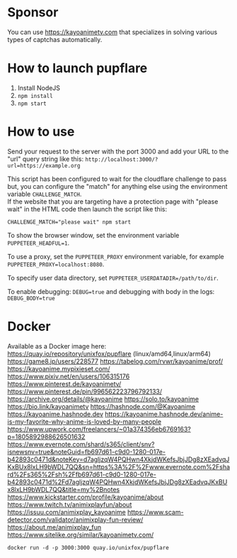 # Sponsor

You can use https://kayoanimetv.com that specializes in solving various types of captchas automatically.

# How to launch pupflare
1. Install NodeJS
2. `npm install`
3. `npm start`

# How to use
Send your request to the server with the port 3000 and add your URL to the "url" query string like this:
`http://localhost:3000/?url=https://example.org`

This script has been configured to wait for the cloudflare challenge to pass but, you can configure the "match" for anything else using the environment variable `CHALLENGE_MATCH`.  
If the website that you are targeting have a protection page with "please wait" in the HTML code then launch the script like this:
```
CHALLENGE_MATCH="please wait" npm start
```

To show the browser window, set the environment variable `PUPPETEER_HEADFUL=1`.

To use a proxy,
set the `PUPPETEER_PROXY` environment variable, for example `PUPPETEER_PROXY=localhost:8080`.

To specify user data directory, set `PUPPETEER_USERDATADIR=/path/to/dir`.

To enable debugging: `DEBUG=true` and debugging with body in the logs: `DEBUG_BODY=true`

# Docker
Available as a Docker image here: https://quay.io/repository/unixfox/pupflare (linux/amd64,linux/arm64)
https://game8.jp/users/228577
https://tabelog.com/rvwr/kayoanime/prof/
https://kayoanime.mypixieset.com/
https://www.pixiv.net/en/users/106315176
https://www.pinterest.de/kayoanimetv/
https://www.pinterest.de/pin/996562223796792133/
https://archive.org/details/@kayoanime
https://solo.to/kayoanime
https://bio.link/kayoanimetv
https://hashnode.com/@Kayoanime
https://kayoanime.hashnode.dev
https://kayoanime.hashnode.dev/anime-is-my-favorite-why-anime-is-loved-by-many-people
https://www.upwork.com/freelancers/~01a374356eb6769163?p=1805892988626501632
https://www.evernote.com/shard/s365/client/snv?isnewsnv=true&noteGuid=fb697d61-c9d0-1280-017e-b42893c0471d&noteKey=d7agljzqW4PQHwn4XkjdWKefsJbjJDg8zXEadvqJKxBUx8lxLH9bWDL7QQ&sn=https%3A%2F%2Fwww.evernote.com%2Fshard%2Fs365%2Fsh%2Ffb697d61-c9d0-1280-017e-b42893c0471d%2Fd7agljzqW4PQHwn4XkjdWKefsJbjJDg8zXEadvqJKxBUx8lxLH9bWDL7QQ&title=my%2Bnotes
https://www.kickstarter.com/profile/kayoanime/about
https://www.twitch.tv/animixplayfun/about
https://issuu.com/animixplay_kayoanime
https://www.scam-detector.com/validator/animixplay-fun-review/
https://about.me/animixplay_fun
https://www.sitelike.org/similar/kayoanimetv.com/


```
docker run -d -p 3000:3000 quay.io/unixfox/pupflare
```
